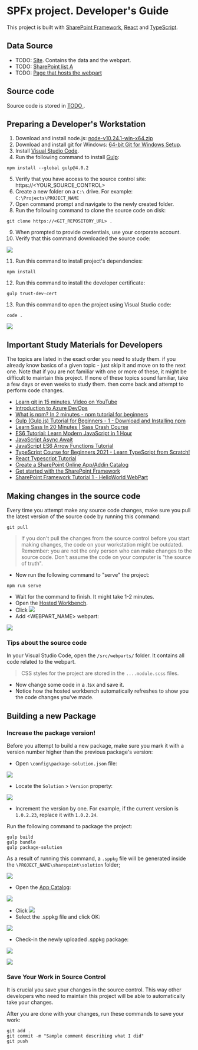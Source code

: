 # SPFx project. Developer's Guide

This project is built with [SharePoint Framework](https://docs.microsoft.com/en-us/sharepoint/dev/spfx/sharepoint-framework-overview), [React](https://reactjs.org) and [TypeScript](https://www.typescriptlang.org/).

## Data Source
- TODO: [Site](#). Contains the data and the webpart.
- TODO: [SharePoint list A](#)
- TODO: [Page that hosts the webpart](#)

## Source code
Source code is stored in [TODO <ADD GIT REPO URL>](#).

## Preparing a Developer's Workstation
1.  Download and install node.js: [node-v10.24.1-win-x64.zip](https://nodejs.org/dist/latest-v10.x/node-v10.24.1-win-x64.zip) 
1.  Download and install git for Windows: [64-bit Git for Windows Setup](https://github.com/git-for-windows/git/releases/download/v2.31.1.windows.1/Git-2.31.1-64-bit.exe).
1. Install [Visual Studio Code](https://code.visualstudio.com/).
1. Run the following command to install [Gulp](https://gulpjs.com/):
```
npm install --global gulp@4.0.2
```
5. Verify that you have access to the source control site: https://<YOUR_SOURCE_CONTROL>
5. Create a new folder on a `C:\` drive. For example: `C:\Projects\PROJECT_NAME`
5. Open command prompt and navigate to the newly created folder.
5. Run the following command to clone the source code on disk:
```
git clone https://<GIT_REPOSITORY_URL> .
```
9. When prompted to provide credentials, use your corporate account.
10. Verify that this command downloaded the source code:

![](IMG/Source.png)

11. Run this command to install project's dependencies:
```
npm install
```
12. Run this command to install the developer certificate:
```
gulp trust-dev-cert
```
13. Run this command to open the project using Visual Studio code:
```
code .
```

![](IMG/Folders.png)

## Important Study Materials for Developers
The topics are listed in the exact order you need to study them. if you already know basics of a given topic - just skip it and move on to the next one. Note that if you are not familiar with one or more of these, it might be difficult to maintain this project. If none of these topics sound familiar, take a few days or even weeks to study them. then come back and attempt to perform code changes.

- [Learn git in 15 minutes. Video on YouTube](https://www.youtube.com/watch?v=USjZcfj8yxE)
- [Introduction to Azure DevOps](https://www.youtube.com/watch?v=JhqpF-5E10I)
- [What is npm? In 2 minutes - npm tutorial for beginners](https://www.youtube.com/watch?v=ZNbFagCBlwo)
- [Gulp (Gulp.js) Tutorial for Beginners - 1 - Download and Installing npm](https://www.youtube.com/watch?v=CxM1RYnCYwM)
- [Learn Sass In 20 Minutes | Sass Crash Course](https://www.youtube.com/watch?v=Zz6eOVaaelI)
- [ES6 Tutorial: Learn Modern JavaScript in 1 Hour](https://www.youtube.com/watch?v=NCwa_xi0Uuc)
- [JavaScript Async Await](https://www.youtube.com/watch?v=V_Kr9OSfDeU)
- [JavaScript ES6 Arrow Functions Tutorial](https://www.youtube.com/watch?v=h33Srr5J9nY)
- [TypeScript Course for Beginners 2021 - Learn TypeScript from Scratch!](https://www.youtube.com/watch?v=BwuLxPH8IDs)
- [React Typescript Tutorial](https://www.youtube.com/watch?v=Z5iWr6Srsj8)
- [Create a SharePoint Online App/Addin Catalog](https://www.youtube.com/watch?v=qU08CINn4gU)
- [Get started with the SharePoint Framework](https://docs.microsoft.com/en-us/learn/modules/sharepoint-spfx-get-started/)
- [SharePoint Framework Tutorial 1 - HelloWorld WebPart](https://www.youtube.com/watch?v=_O2Re5uRLoo)

## Making changes in the source code
Every time you attempt make any source code changes, make sure you pull the latest version of the source code by running this command:

```
git pull
```
> If you don't pull the changes from the source control before you start making changes, the code on your workstation might be outdated. Remember: you are not the only person who can make changes to the source code. Don't assume the code on your computer is "the source of truth".

- Now run the following command to "serve" the project:

```
npm run serve
```

- Wait for the command to finish. It might take 1-2 minutes.
- Open the [Hosted Workbench](https://<SITEURL>/_layouts/15/workbench.aspx).
- Click ![](IMG/PLUS.png)
- Add <WEBPART_NAME> webpart:

![](IMG/AddWebpart.png)

### Tips about the source code

In your Visual Studio Code, open the `/src/webparts/` folder. It contains all code related to the webpart.

> CSS styles for the project are stored in the `....module.scss` files.

- Now change some code in a .tsx and save it.
- Notice how the hosted workbench automatically refreshes to show you the code changes you've made.


## Building a new Package

### Increase the package version!
Before you attempt to build a new package, make sure you mark it with a version number higher than the previous package's version:

- Open `\config\package-solution.json` file:

![](IMG/package-solution.png)

- Locate the `Solution` > `Version` property:

![](IMG/Increment.png)

- Increment the version by one. For example, if the current version is `1.0.2.23`, replace it with `1.0.2.24`.

Run the following command to package the project:

```
gulp build
gulp bundle
gulp package-solution
```
As a result of running this command, a `.sppkg` file will be generated inside the `\PROJECT_NAME\sharepoint\solution` folder;

![](IMG/Package.png)

- Open the [App Catalog](https://drps.sharepoint.com/sites/DisclosureBooking/AppCatalog/Forms/AllItems.aspx):

![](IMG/Catalog.png)

- Click 
![](IMG/Upload.png)
- Select the .sppkg file and click OK:

![](IMG/Dialog.png)

- Check-in the newly uploaded .sppkg package:

![](IMG/Checkin.png)

![](IMG/OK.png)


### Save Your Work in Source Control

It is crucial you save your changes in the source control. This way other developers who need to maintain this project will be able to automatically take your changes. 

After you are done with your changes, run these commands to save your work:

```
git add .
git commit -m "Sample comment describing what I did"
git push
```
